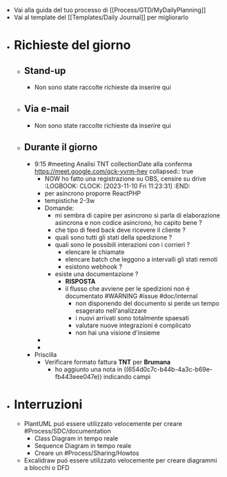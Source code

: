 - Vai alla guida del tuo processo di [[Process/GTD/MyDailyPlanning]]
- Vai al template del [[Templates/Daily Journal]] per migliorarlo
- # Richieste del giorno
	- ## Stand-up
		- Non sono state raccolte richieste da inserire qui
	- ## Via e-mail
		- Non sono state raccolte richieste da inserire qui
	- ## Durante il giorno
		- 9:15 #meeting Analisi TNT collectionDate alla conferma https://meet.google.com/qck-yvrm-hev
		  collapsed:: true
			- NOW ho fatto una registrazione su OBS, censire su drive
			  :LOGBOOK:
			  CLOCK: [2023-11-10 Fri 11:23:31]
			  :END:
			- per asincrono proporre ReactPHP
			- tempistiche 2-3w
			- Domande:
				- mi sembra di capire per asincrono si parla di elaborazione asincrona e non codice asincrono, ho capito bene ?
				- che tipo di feed back deve ricevere il cliente ?
				- quali sono tutti gli stati della spedizione ?
				- quali sono le possibili interazioni con i corrieri ?
					- elencare le chiamate
					- elencare batch che leggono a intervalli gli stati remoti
					- esistono webhook ?
				- esiste una documentazione ?
					- **RISPOSTA**
					- il flusso che avviene per le spedizioni  non é documentato #WARNING #issue #doc/internal
						- non disponendo del documento si perde un tempo esagerato nell'analizzare
						- i nuovi arrivati sono totalmente spaesati
						- valutare nuove integrazioni é complicato
						- non hai una visione d'insieme
			-
			-
		- Priscilla
			- Verificare formato fattura **TNT** per **Brumana**
				- ho aggiunto una nota in ((654d0c7c-b44b-4a3c-b69e-fb443eee047e)) indicando campi
- # Interruzioni
	- PlantUML puó essere utilizzato velocemente per creare #Process/SDC/documentation
		- Class Diagram in tempo reale
		- Sequence Diagram in tempo reale
		- Creare un #Process/Sharing/Howtos
	- Excalidraw puó essere utilizzato velocemente per creare diagrammi a blocchi o DFD